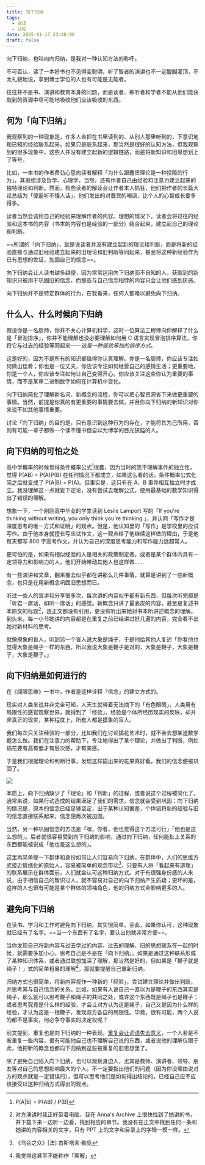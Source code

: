 ```yaml
---
title: 向下归纳
tags:
  - 阅读
  - 认知
date: 2025-01-17 23:48:00
draft: false
---
```


向下归纳，也叫向内归纳，是我对一种认知方法的称呼。

不可否认，读了一本好书也不见得变聪明，听了智者的演讲也不一定醍醐灌顶，不太礼貌地说，拿到博士学位的人也有可能是无能者。

<!--more-->

往往并不是书、演讲和教育本身的问题，而是读者、聆听者和学者不能从他们能获取到的资源中尽可能地吸收他们应该吸收的东西。

## 何为「向下归纳」

我观察到的一种现象是，许多人会把在书里读到的、从别人那里听到的，下意识地和已知的经验联系起来。如果只是联系起来，那当然是很好的认知方法，但我观察到的很多现象中，这些人并没有建立起新的逻辑链路，而是将新知识和旧思想划上了等号。

比如，一本书的作者费劲心思向读者解释「为什么跟蠢货理论是一种投降的行为」，其思想涉及哲学、心理学，当然，还有作者自己由经验和注意力建立起来的独特理论和判断。然而，有些读者的解读会让作者本人抓狂，他们把作者的长篇大论总结为「傻逼听不懂人话」，他们发出的对蠢货的嘲讽，比个人的心智成长要多得多。

读者当然会调用自己的经验来理解作者的内容。理想的情况下，读者会将过往的经验和这本书的内容（书本的内容也是经验的一部分）结合起来，建立起自己的理论和判断。

==所谓的「向下归纳」，就是说读者并没有建立起新的理论和判断，而是将新的经验直接与通过旧经验建立起来的旧理论和旧判断等同起来，甚至将这种新经验作为已有思想的佐证，加固自己的信念==。

向下归纳会让人读书越多越傻，因为常常运用向下归纳而不自知的人，获取到的新知识只被用于巩固旧的信念，而那些与自己信念相悖的内容只会让他们感到厌恶。

向下归纳并不是特定群体的行为，在我看来，任何人都难以避免向下归纳。

## 什么人、什么时候向下归纳

假设你是一名厨师，你并不关心计算机科学，这时一位算法工程师向你解释了什么是「冒泡排序」，你并不能理解也没必要理解如何用 C 语言实现冒泡排序算法，你将它与过去的经验等同起来——*这是一种低效笨拙的排序方式*。

这是好的，因为不是所有的知识都值得你认真理解。你是一名厨师，你应该专注如何做出佳肴；你也是一位丈夫，你应该专注如何经营自己的感情生活；更重要地，你是一个人，你应该专注如何让自己变得开心。你应该关注这些你认为重要的事情，而不是某串二进制数字如何在计算机中变化。

向下归纳简化了理解新名词、新概念的流程，你可以把心智资源省下来做更重要的事情。当然，前提是你真的有更重要的事情要去做，并且你向下归纳的新知识对你来说不如其他事情重要。

讨论「向下归纳」的目的是，只有意识到这种行为的存在，才能将其为己所用，否则有可能一辈子都做一个读不懂书但自以为博学的目光狭隘的人。

## 向下归纳的可怕之处

高中学概率的时候觉得条件概率公式[^3]很蠢，因为当时的我不理解事件的独立性，觉得 P(AB) = P(A)P(B) 在任何情况下都成立，如果这么看的话，条件概率公式化简之后就变成了 P(A|B) = P(A)。但事实是，这只有在 A、B 事件相互独立时才成立。我没理解这一点就妄下定论，没有尝试去理解公式，便用最基础的数学知识得出了错误的理解。

想象一下，一个刚刚高中毕业的学生读到 Leslie Lamport 写的「If you're thinking without writing, you only think you're thinking.」，并认同「写作才是深度思考的唯一方式和证明」的观点。但是，他认知里的「写作」是学校里的应试写作。由于他本身就擅长写应试作文，这一观点给了他继续这样做的理由，于是他每天都写 800 字高考作文，并认为自己的深度思考能力和写作能力远超常人。

更可怕的是，如果有相似经验的人是相关的政策制定者，或者是某个群体内具有一定领导力和影响力的人，他们开始带动其他人也这样做……

有一些演讲和文章，翻来覆去似乎都在讲那么几件事情，就算是讲到了一些新概念，也只是在用新概念巩固旧思想而已。

听过一些人的宣讲和分享很多次，每次讲的内容似乎都有新东西，但每次听完都是「听君一席话，如听一席话」的感觉。新概念只讲了最表皮的内容，甚至是复述书本原文的标题[^1]，连正文都没有引用，更没有听出来她对书本所讲述概念的理解。到头来，每一小节她讲的内容都是在重复之前已经讲过好几遍的内容，完全看不出她对新材料的思考。

就像摸象的盲人，听到另一个盲人说大象是绳子，于是他给其他人复述「你看他也觉得大象是绳子一样的东西，所以我说大象是鞭子是对的，大象是鞭子，大象是鞭子，大象是鞭子。」

## 向下归纳是如何进行的

在《阈限思维》一书中，作者是这样诠释「信念」的建立方式的。

现实对人类来说并非完全可知，人天生就带着无法摘下的「有色眼睛」。人类用有局限性的感官观察世界，就得到了「经验」。经验是个体所经历现实的反映，却并非真正的现实，某种程度上，所有人都是摸象的盲人。

我们每次只关注经验的一部分，比如我们在讨论插花艺术时，就不会去想某道数学题怎么做。我们在注意力的帮助下，专注地得出了某个理论，并做出了判断，例如插花要有高有低才有层次感，才有美感。

于是我们根据理论和判断行事，发现这样插出来的花果真好看，我们的信念便被巩固了。

![](https://image.guhub.cn/uPic/2025/01/image-20250117205842704.png)

本质上，向下归纳缺少了「理论」和「判断」的过程，或者说这个过程被简化了。通常来说，如果行动造成的结果满足了我们的需求，信念就会受到巩固；向下归纳的情况是，原本的信念已经足够坚定，出于某种认知偏差，个体错将新的经验与旧的信念直接联系起来，信念便再次被加固。

当然，另一种巩固信念的方法是「嘿，你看，他也觉得这个方法可行」「他也是这么想的」。后者就很容易受到向下归纳的影响，通过向下归纳，任何能扯上关系的东西都能被说成「他也是这么想的」。

这里再简单提一下群体和身份如何让人们容易向下归纳。在群体中，人们的思维方式接近情绪化的原始人，容易被简单的观念带动[^4]，只要有人将「看起来有道理」的联系展示在群体面前，人们就会认可这种归纳方式。对于有很强身份感的人来说，由于相信自己的智识过人，就不容易对自己的向下归纳产生质疑；更坏的是，这样的人也很有可能是某个群体的领袖角色，他的归纳方式会影响更多的人。

## 避免向下归纳

在读书、学习和工作时避免向下归纳，其实很简单。至此，如果你认可，这种现象就已经有了名字。==当一个东西有了名字，要认出他就非常方便==。

当你发现自己将新内容与过去学过的内容、过去的理解、旧的思想联系在一起的时候，就需要多加小心，思考自己是不是在「向下归纳」。如果是通过这种联系形成了某种知识体系，或者通过联想加深了理解，那当然是好的，但如果是「鞭子就是绳子！」式的简单粗暴的理解[^2]，那就要提醒自己重新归纳。

归纳方式也很简单，将新内容视作一种新的「经验」，尝试建立理论并做出判断，并思考其与自己信念的关系。比如，如果有人说自己一直以为是鞭子的东西其实是绳子，那么就可以思考鞭子和绳子的共同之处，或许这个东西既是绳子也是鞭子；或者思考究竟是什么样的经验，才会让对方认为这是绳子，自己又是因为什么样的经验，才认为这是一根鞭子，发现双方各自的局限性。毕竟，很有可能，两个人说的都不是事实，何必争夺事实的决定权呢？

前文提到，重复也是向下归纳的一种表现。[重复会让词语失去意义](/posts/重复在剥离意义/)，一个人若是不断重复一些内容，很有可能他自己也不理解自己说的东西，或者说他的理解仅限于此，他把新的概念也都向下归纳到这些被重复的旧思想里了。

除了避免自己陷入向下归纳，也可以观察身边人，尤其是教师、演讲者、领导、朋友等对自己的思想影响最大的个人。不一定要指出他们的问题（因为你没理由说对方的观点就是一定错误的），但可以思考他们是如何得出结论的，已经自己应不应该接受以这种归纳方式得出的观点。

[^1]: 对方演讲时我正好带着电脑，我在 Anna's Archive 上很快找到了她讲的书，并下载下来一边听一边看，找到相应的章节。我没有在正文中找到任何一条和她讲的内容相关的文字，只有 PPT 上的文字和目录上的字眼一模一样。
[^2]: 我觉得这甚至不能称作「理解」
[^3]: P(A|B) = P(AB) / P(B)
[^4]: 《乌合之众》[法] 古斯塔夫·勒庞